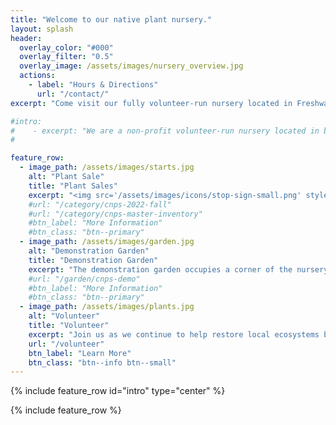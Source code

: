 ```yaml
---
title: "Welcome to our native plant nursery."
layout: splash
header:
  overlay_color: "#000"
  overlay_filter: "0.5"
  overlay_image: /assets/images/nursery_overview.jpg
  actions:
    - label: "Hours & Directions"
      url: "/contact/"
excerpt: "Come visit our fully volunteer-run nursery located in Freshwater Farms Reserve in Eureka, CA. We grow over 100 species of Pacific Northwest and California native plants. Our nursery has been supplying this region with beautiful native plants since 2015."

#intro: 
#    - excerpt: "We are a non-profit volunteer-run nursery located in beautiful Freshwater Farms Reserve in Eureka, CA." 
#

feature_row:
  - image_path: /assets/images/starts.jpg
    alt: "Plant Sale"
    title: "Plant Sales"
    excerpt: "<img src='/assets/images/icons/stop-sign-small.png' style='float:left; margin-right: 5px;' />Hang tight! Plant sales are on hold as we gear up for our Spring sale.<br/><br/>Pricing, unless otherwise marked: <br/>4 inch pot, $5.00<br/> 1-gallon pot, $10.00 - $12.00"
    #url: "/category/cnps-2022-fall"
    #url: "/category/cnps-master-inventory"
    #btn_label: "More Information"
    #btn_class: "btn--primary"
  - image_path: /assets/images/garden.jpg
    alt: "Demonstration Garden"
    title: "Demonstration Garden"
    excerpt: "The demonstration garden occupies a corner of the nursery and is a valuable example of what homeowners can accomplish on a small suburban lot."
    #url: "/garden/cnps-demo"
    #btn_label: "More Information"
    #btn_class: "btn--primary"
  - image_path: /assets/images/plants.jpg
    alt: "Volunteer"
    title: "Volunteer"
    excerpt: "Join us as we continue to help restore local ecosystems by providing affordable native plants for the home gardener."
    url: "/volunteer"
    btn_label: "Learn More"
    btn_class: "btn--info btn--small"
---
```

{% include feature_row id="intro" type="center" %}

{% include feature_row %}

